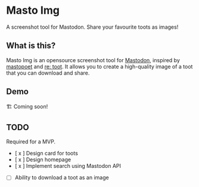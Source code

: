 # Masto Img

A screenshot tool for Mastodon. Share your favourite toots as images!

## What is this?

Masto Img is an opensource screenshot tool for [Mastodon](https://joinmastodon.org/), inspired by [mastopoet](https://github.com/raikasdev/mastopoet) and [re: toot](https://retoot.app/). It allows you to create a high-quality image of a toot that you can download and share.

## Demo

🏗️ Coming soon!

## TODO

Required for a MVP.

- [ x ] Design card for toots
- [ x ] Design homepage
- [ x ] Implement search using Mastodon API
- [ ] Ability to download a toot as an image